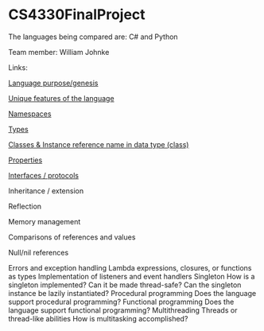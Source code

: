 # CS4330FinalProject

The languages being compared are: C# and Python


Team member: William Johnke


Links:

[Language purpose/genesis](LanguagePurpose.md)

[Unique features of the language](UniqueFeatures.md)

[Namespaces](Namespaces.md)

[Types](Types.md)

[Classes & Instance reference name in data type (class)](Classes.md)

[Properties](Properties.md)

[Interfaces / protocols](Interfaces.md)

Inheritance / extension

Reflection

Memory management

Comparisons of references and values

Null/nil references

Errors and exception handling
Lambda expressions, closures, or functions as types
Implementation of listeners and event handlers
Singleton
How is a singleton implemented?
Can it be made thread-safe?
Can the singleton instance be lazily instantiated?
Procedural programming
Does the language support procedural programming?
Functional programming
Does the language support functional programming?
Multithreading
Threads or thread-like abilities
How is multitasking accomplished?




